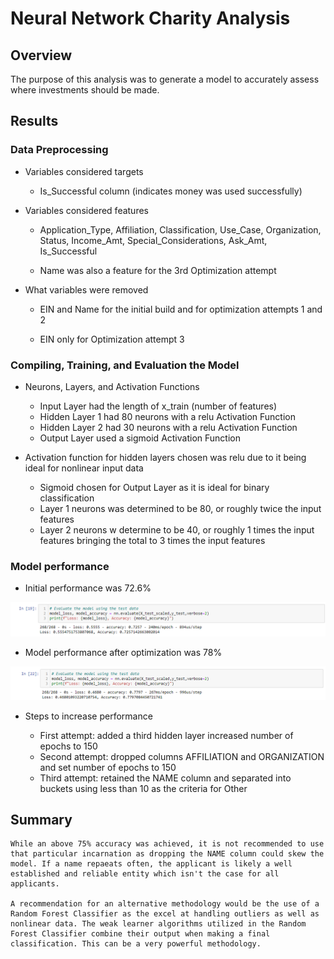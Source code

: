 # Neural Network Charity Analysis
## Overview
The purpose of this analysis was to generate a model to accurately assess where investments should be made.

## Results
### Data Preprocessing
- Variables considered targets

    - Is_Successful column (indicates money was used successfully)

- Variables considered features

    - Application_Type, Affiliation, Classification, Use_Case, Organization, Status, Income_Amt, Special_Considerations, Ask_Amt, Is_Successful

    - Name was also a feature for the 3rd Optimization attempt

- What variables were removed

    - EIN and Name for the initial build and for optimization attempts 1 and 2

    - EIN only for Optimization attempt 3

### Compiling, Training, and Evaluation the Model
-  Neurons, Layers, and Activation Functions
    - Input Layer had the length of x_train (number of features)
    - Hidden Layer 1 had 80 neurons with a relu Activation Function
    - Hidden Layer 2 had 30 neurons  with a relu Activation Function
    - Output Layer used a sigmoid Activation Function

-   Activation function for hidden layers chosen was relu due to it being ideal for nonlinear input data
    - Sigmoid chosen for Output Layer as it is ideal for binary classification
    - Layer 1 neurons was determined to be 80, or roughly twice the input features
    - Layer 2 neurons w determine to be 40, or roughly 1 times the input features bringing the total to 3 times the input features

### Model performance
-   Initial performance was 72.6%

![Inital Accuracy](./pictures/Initial_Accuracy.png)

-   Model performance after optimization was 78% 

![Improved Accuracy](./pictures/Improved_Accuracy.png)

-   Steps to increase performance

    - First attempt: added a third hidden layer increased number of epochs to 150
    - Second attempt: dropped columns AFFILIATION and ORGANIZATION and set number of epochs to 150
    - Third attempt: retained the NAME column and separated into buckets using less than 10 as the criteria for Other

## Summary
    While an above 75% accuracy was achieved, it is not recommended to use that particular incarnation as dropping the NAME column could skew the model. If a name repaeats often, the applicant is likely a well established and reliable entity which isn't the case for all applicants.

    A recommendation for an alternative methodology would be the use of a Random Forest Classifier as the excel at handling outliers as well as nonlinear data. The weak learner algorithms utilized in the Random Forest Classifier combine their output when making a final classification. This can be a very powerful methodology.

